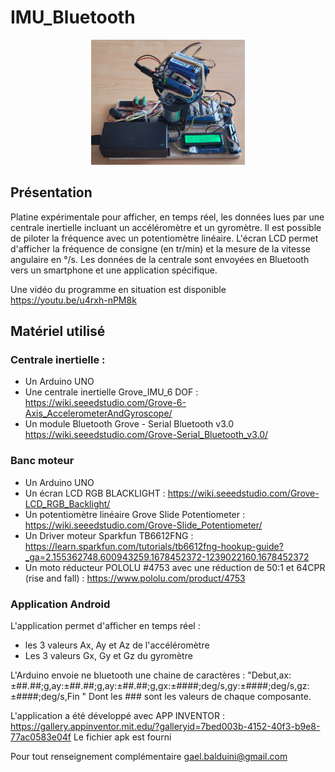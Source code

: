 # IMU_Bluetooth

<center> <img src="platine%20Banc%20moteur.jpg" alt="texte alternatif" height=200 aling="center"> </center>

## Présentation
Platine expérimentale pour afficher, en temps réel, les données lues par une centrale inertielle incluant un accéléromètre et un gyromètre.
Il est possible de piloter la fréquence avec un potentiomètre linéaire.
L'écran LCD permet d'afficher la fréquence de consigne (en tr/min) et la mesure de la vitesse angulaire en °/s.
Les données de la centrale sont envoyées en Bluetooth vers un smartphone et une application spécifique.

Une vidéo du programme en situation est disponible  https://youtu.be/u4rxh-nPM8k

## Matériel utilisé
### Centrale inertielle :
- Un Arduino UNO
- Une centrale inertielle Grove_IMU_6 DOF : https://wiki.seeedstudio.com/Grove-6-Axis_AccelerometerAndGyroscope/ 
- Un module Bluetooth Grove - Serial Bluetooth v3.0 https://wiki.seeedstudio.com/Grove-Serial_Bluetooth_v3.0/

### Banc moteur
- Un Arduino UNO
- Un écran LCD RGB BLACKLIGHT : https://wiki.seeedstudio.com/Grove-LCD_RGB_Backlight/
- Un potentiomètre linéaire Grove Slide Potentiometer : https://wiki.seeedstudio.com/Grove-Slide_Potentiometer/
- Un Driver moteur Sparkfun TB6612FNG : https://learn.sparkfun.com/tutorials/tb6612fng-hookup-guide?_ga=2.155362748.600943259.1678452372-1239022160.1678452372
- Un moto réducteur POLOLU #4753 avec une réduction de 50:1 et 64CPR (rise and fall) : https://www.pololu.com/product/4753

### Application Android
L'application permet d'afficher en temps réel :
- les 3 valeurs Ax, Ay et Az de l'accéléromètre
- Les 3 valeurs Gx, Gy et Gz du gyromètre

L'Arduino envoie ne bluetooth une chaine de caractères : "Debut,ax:±##.##;g,ay:±##.##;g,ay:±##.##;g,gx:±####;deg/s,gy:±####;deg/s,gz:±####;deg/s,Fin  "
Dont les ### sont les valeurs de chaque composante.

L'application a été développé avec APP INVENTOR :  https://gallery.appinventor.mit.edu/?galleryid=7bed003b-4152-40f3-b9e8-77ac0583e04f
Le fichier apk est fourni

Pour tout renseignement complémentaire gael.balduini@gmail.com

